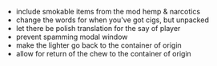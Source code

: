 - include smokable items from the mod hemp & narcotics
- change the words for when you've got cigs, but unpacked
- let there be polish translation for the say of player
- prevent spamming modal window
- make the lighter go back to the container of origin
- allow for return of the chew to the container of origin